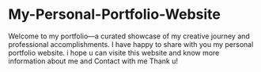 # My-Personal-Portfolio-Website
Welcome to my portfolio—a curated showcase of my creative journey and professional accomplishments.
I have happy to share with you my personal portfolio website. i hope u can visite this website and know more information about me and Contact with me Thank u!

